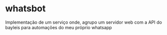 # whatsbot

Implementação de um serviço onde, agrupo um servidor web com a API do bayleis para automações do meu próprio whatsapp
